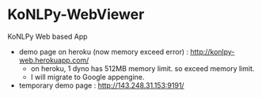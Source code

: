 # KoNLPy-WebViewer
KoNLPy Web based App
- demo page on heroku (now memory exceed error) : http://konlpy-web.herokuapp.com/
  - on heroku, 1 dyno has 512MB memory limit. so exceed memory limit.
  - I will migrate to Google appengine.
- temporary demo page : http://143.248.31.153:9191/
